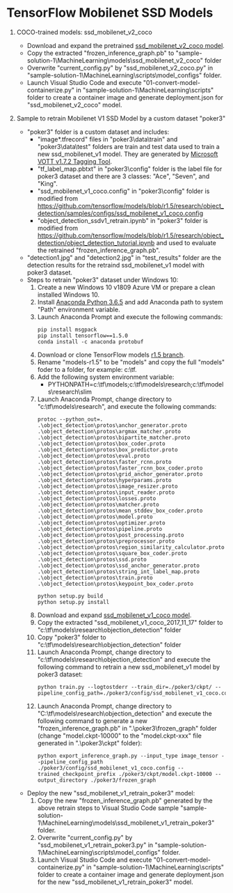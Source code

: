 # TensorFlow Mobilenet SSD Models

1. COCO-trained models: ssd_mobilenet_v2_coco
    * Download and expand the pretrained [ssd_mobilenet_v2_coco model](http://download.tensorflow.org/models/object_detection/ssd_mobilenet_v2_coco_2018_03_29.tar.gz).
    * Copy the extracted "frozen_inference_graph.pb" to "sample-solution-1\MachineLearning\models\ssd_mobilenet_v2_coco" folder
    * Overwrite "current_config.py" by "ssd_mobilenet_v2_coco.py" in "sample-solution-1\MachineLearning\scripts\model_configs" folder.
    * Launch Visual Studio Code and execute "01-convert-model-containerize.py" in "sample-solution-1\MachineLearning\scripts" folder to create a container image and generate deployment.json for "ssd_mobilenet_v2_coco" model.

2. Sample to retrain Mobilenet V1 SSD Model by a custom dataset "poker3"
    * "poker3" folder is a custom dataset and includes:
      * "image*.tfrecord" files in "poker3\data\train" and "poker3\data\test" folders are train and test data used to train a new ssd_mobilenet_v1 model. They are generated by [Microsoft VOTT v1.7.2 Tagging Tool](https://github.com/Microsoft/VoTT).
      * "tf_label_map.pbtxt" in "poker3\config" folder is the label file for poker3 dataset and there are 3 classes: "Ace", "Seven", and "King".
      * "ssd_mobilenet_v1_coco.config" in "poker3\config" folder is modified from https://github.com/tensorflow/models/blob/r1.5/research/object_detection/samples/configs/ssd_mobilenet_v1_coco.config
      * "object_detection_ssdv1_retrain.ipynb" in "poker3" folder is modified from https://github.com/tensorflow/models/blob/r1.5/research/object_detection/object_detection_tutorial.ipynb and used to evaluate the retrained "frozen_inference_graph.pb".
    * "detection1.jpg" and "detection2.jpg" in "test_results" folder are the detection results for the retraind ssd_mobilenet_v1 model with poker3 dataset.
    * Steps to retrain "poker3" dataset under Windows 10:
      1) Create a new Windows 10 v1809 Azure VM or prepare a clean installed Windows 10.
      2) Install [Anaconda Python 3.6.5](https://repo.anaconda.com/archive/Anaconda3-5.2.0-Windows-x86_64.exe) and add Anaconda path to system "Path" environment variable.
      3) Launch Anaconda Prompt and execute the following commands:
            ```<language>
            pip install msgpack
            pip install tensorflow==1.5.0
            conda install -c anaconda protobuf
            ```
      4) Download or clone TensorFlow models [r1.5 branch](https://github.com/tensorflow/models/tree/r1.5).
      5) Rename "models-r1.5" to be "models" and copy the full "models" foder to a folder, for example: c:\tf.
      6) Add the following system environment variable:
          * PYTHONPATH=c:\tf\models;c:\tf\models\research;c:\tf\models\research\slim
      7) Launch Anaconda Prompt, change directory to "c:\tf\models\research", and execute the following commands:
            ```<language>
            protoc --python_out=. .\object_detection\protos\anchor_generator.proto .\object_detection\protos\argmax_matcher.proto .\object_detection\protos\bipartite_matcher.proto .\object_detection\protos\box_coder.proto .\object_detection\protos\box_predictor.proto .\object_detection\protos\eval.proto .\object_detection\protos\faster_rcnn.proto .\object_detection\protos\faster_rcnn_box_coder.proto .\object_detection\protos\grid_anchor_generator.proto .\object_detection\protos\hyperparams.proto .\object_detection\protos\image_resizer.proto .\object_detection\protos\input_reader.proto .\object_detection\protos\losses.proto .\object_detection\protos\matcher.proto .\object_detection\protos\mean_stddev_box_coder.proto .\object_detection\protos\model.proto .\object_detection\protos\optimizer.proto .\object_detection\protos\pipeline.proto .\object_detection\protos\post_processing.proto .\object_detection\protos\preprocessor.proto .\object_detection\protos\region_similarity_calculator.proto .\object_detection\protos\square_box_coder.proto .\object_detection\protos\ssd.proto .\object_detection\protos\ssd_anchor_generator.proto .\object_detection\protos\string_int_label_map.proto .\object_detection\protos\train.proto .\object_detection\protos\keypoint_box_coder.proto
            ```
            ```<language>
            python setup.py build
            python setup.py install
            ```
      8) Download and expand [ssd_mobilenet_v1_coco model](http://download.tensorflow.org/models/object_detection/ssd_mobilenet_v1_coco_2017_11_17.tar.gz).
      9) Copy the extracted "ssd_mobilenet_v1_coco_2017_11_17" folder to "c:\tf\models\research\objection_detection" folder
      10) Copy "poker3" folder to "c:\tf\models\research\objection_detection" folder
      11) Launch Anaconda Prompt, change directory to "c:\tf\models\research\objection_detection" and execute the following command to retrain a new ssd_mobilenet_v1 model by poker3 dataset:
            ```<language>
            python train.py --logtostderr --train_dir=./poker3/ckpt/ --pipeline_config_path=./poker3/config/ssd_mobilenet_v1_coco.config
            ```
      12) Launch Anaconda Prompt, change directory to "C:\tf\models\research\objection_detection" and execute the following command to generate a new "frozen_inference_graph.pb" in ".\poker3\frozen_graph" folder (change "model.ckpt-10000" to the "model.ckpt-xxx" file generated in ".\poker3\ckpt" folder):
            ```<language>
            python export_inference_graph.py --input_type image_tensor --pipeline_config_path ./poker3/config/ssd_mobilenet_v1_coco.config --trained_checkpoint_prefix ./poker3/ckpt/model.ckpt-10000 --output_directory ./poker3/frozen_graph
            ```
    * Deploy the new "ssd_mobilenet_v1_retrain_poker3" model:
      1) Copy the new "frozen_inference_graph.pb" generated by the above retrain steps to Visual Studio Code sample "sample-solution-1\MachineLearning\models\ssd_mobilenet_v1_retrain_poker3" folder.
      2) Overwrite "current_config.py" by "ssd_mobilenet_v1_retrain_poker3.py" in "sample-solution-1\MachineLearning\scripts\model_configs" folder.
      3) Launch Visual Studio Code and execute "01-convert-model-containerize.py" in "sample-solution-1\MachineLearning\scripts" folder to create a container image and generate deployment.json for the new "ssd_mobilenet_v1_retrain_poker3" model.



    
